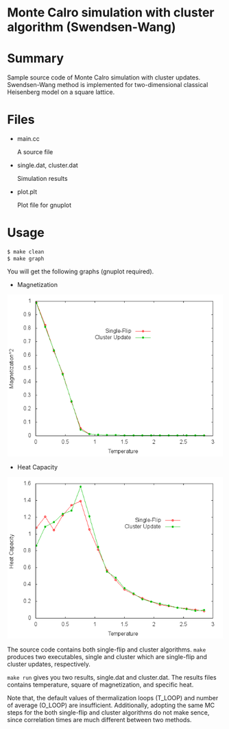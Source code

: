 Monte Calro simulation with cluster algorithm (Swendsen-Wang)
===

# Summary

Sample source code of Monte Calro simulation with cluster updates.
Swendsen-Wang method is implemented for two-dimensional classical
Heisenberg model on a square lattice.

# Files

- main.cc

  A source file

- single.dat, cluster.dat

  Simulation results

- plot.plt

  Plot file for gnuplot


# Usage 

    $ make clean
    $ make graph


You will get the following graphs (gnuplot required).

* Magnetization

![fig/magnetization.png](fig/magnetization.png)

* Heat Capacity

![fig/heatcapacity.png](fig/heatcapacity.png)


The source code contains both single-flip and cluster algorithms.
`make` produces two executables, single and cluster which are
single-flip and cluster updates, respectively.

`make run` gives you two results, single.dat and cluster.dat.
The results files contains temperature, square of
magnetization, and specific heat.

Note that, the default values of thermalization loops (T_LOOP)
and number of average (O_LOOP) are insufficient.
Additionally, adopting the same MC steps for the both single-flip
and cluster algorithms do not make sence, since correlation
times are much different between two methods.
